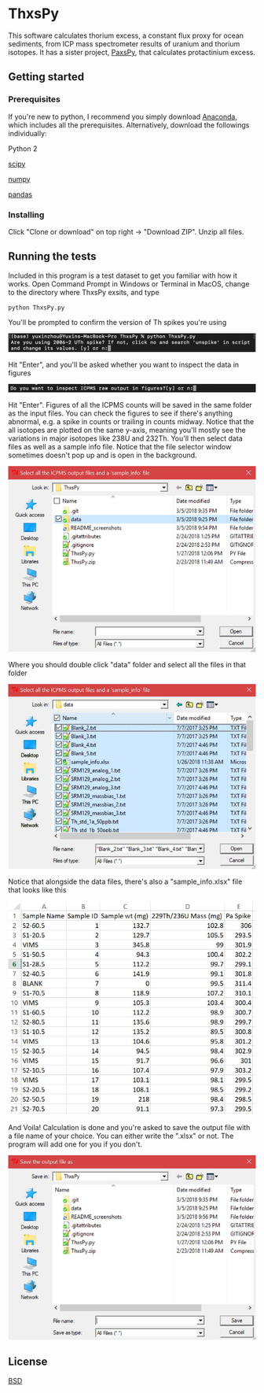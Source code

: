 # ThxsPy
This software calculates thorium excess, a constant flux proxy for ocean sediments, from ICP mass spectrometer results of uranium and thorium isotopes. It has a sister project, [PaxsPy](https://github.com/yz3062/PaxsPy), that calculates protactinium excess.

## Getting started

### Prerequisites

If you're new to python, I recommend you simply download [Anaconda](https://www.anaconda.com/download/), which includes all the prerequisites. Alternatively, download the followings individually:

Python 2

[scipy](https://www.scipy.org/)

[numpy](http://www.numpy.org/)

[pandas](https://pandas.pydata.org/)

### Installing

Click "Clone or download" on top right -> "Download ZIP". Unzip all files.

## Running the tests

Included in this program is a test dataset to get you familiar with how it works. Open Command Prompt in Windows or Terminal in MacOS, change to the directory where ThxsPy exsits, and type
```
python ThxsPy.py
```
You'll be prompted to confirm the version of Th spikes you're using

![alt text](/README_screenshots/spike_prompt_ThxsPy.png)

Hit "Enter", and you'll be asked whether you want to inspect the data in figures

![alt text](/README_screenshots/inspect_figures_prompt.png)

Hit "Enter". Figures of all the ICPMS counts will be saved in the same folder as the input files. You can check the figures to see if there's anything abnormal, e.g. a spike in counts or trailing in counts midway. Notice that the all isotopes are plotted on the same y-axis, meaning you'll mostly see the variations in major isotopes like 238U and 232Th. You'll then select data files as well as a sample info file. Notice that the file selector window sometimes doesn't pop up and is open in the background.

![alt text](/README_screenshots/data_selection_ThxsPy.JPG)

Where you should double click "data" folder and select all the files in that folder

![alt text](/README_screenshots/data_select_all_ThxsPy.JPG)

Notice that alongside the data files, there's also a "sample_info.xlsx" file that looks like this

![alt text](/README_screenshots/sample_info_screenshot.JPG)

And Voila! Calculation is done and you're asked to save the output file with a file name of your choice. You can either write the ".xlsx" or not. The program will add one for you if you don't.

![alt text](/README_screenshots/save_output_ThxyPy.JPG)


## License

[BSD](https://opensource.org/licenses/BSD-2-Clause)
